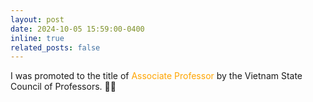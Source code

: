 ```yaml
---
layout: post
date: 2024-10-05 15:59:00-0400
inline: true
related_posts: false
---
```


I was promoted to the title of <span style="color: orange;">Associate Professor</span> by the Vietnam State Council of Professors. 🌟🌟